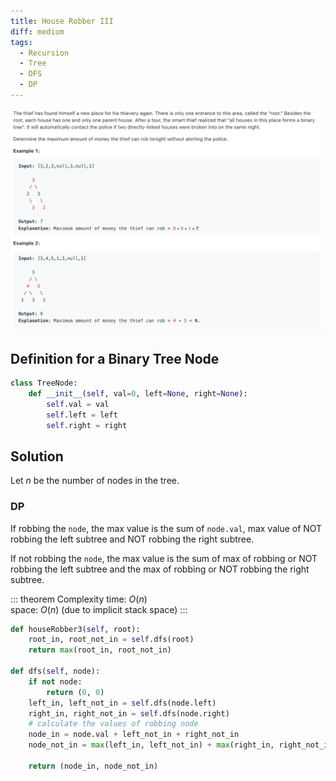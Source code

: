 ```yaml
---
title: House Robber III
diff: medium
tags:
  - Recursion
  - Tree
  - DFS
  - DP
---
```


<img class="medium-zoom" src="/algo/house-robber-iii.png" alt="https://leetcode.com/problems/house-robber-iii">

## Definition for a Binary Tree Node

```py
class TreeNode:
    def __init__(self, val=0, left=None, right=None):
        self.val = val
        self.left = left
        self.right = right
```

## Solution

Let $n$ be the number of nodes in the tree.

### DP

If robbing the `node`, the max value is the sum of `node.val`, max value of NOT robbing the left subtree and NOT robbing the right subtree.

If not robbing the `node`, the max value is the sum of max of robbing or NOT robbing the left subtree and the max of robbing or NOT robbing the right subtree.

::: theorem Complexity
time: $O(n)$  
space: $O(n)$ (due to implicit stack space)
:::

```py
def houseRobber3(self, root):
    root_in, root_not_in = self.dfs(root)
    return max(root_in, root_not_in)

def dfs(self, node):
    if not node:
        return (0, 0)
    left_in, left_not_in = self.dfs(node.left)
    right_in, right_not_in = self.dfs(node.right)
    # calculate the values of robbing node
    node_in = node.val + left_not_in + right_not_in
    node_not_in = max(left_in, left_not_in) + max(right_in, right_not_in)

    return (node_in, node_not_in)
```
